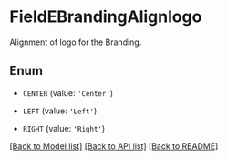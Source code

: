# FieldEBrandingAlignlogo

Alignment of logo for the Branding.

## Enum

* `CENTER` (value: `'Center'`)

* `LEFT` (value: `'Left'`)

* `RIGHT` (value: `'Right'`)

[[Back to Model list]](../README.md#documentation-for-models) [[Back to API list]](../README.md#documentation-for-api-endpoints) [[Back to README]](../README.md)



